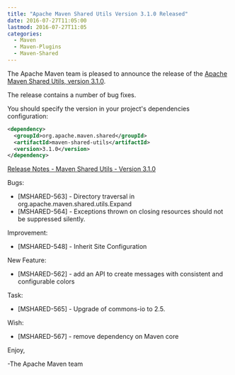 ```yaml
---
title: "Apache Maven Shared Utils Version 3.1.0 Released"
date: 2016-07-27T11:05:00
lastmod: 2016-07-27T11:05
categories:
  - Maven
  - Maven-Plugins
  - Maven-Shared
---
```

The Apache Maven team is pleased to announce the release of the [Apache
Maven Shared Utils, version 3.1.0](https://maven.apache.org/shared/maven-shared-utils/).

The release contains a number of bug fixes.

You should specify the version in your project's dependencies configuration:

```xml
<dependency>
  <groupId>org.apache.maven.shared</groupId>
  <artifactId>maven-shared-utils</artifactId>
  <version>3.1.0</version>
</dependency>
```

<!-- more -->

[Release Notes - Maven Shared Utils - Version 3.1.0](https://issues.apache.org/jira/secure/ReleaseNote.jspa?projectId=12317922&version=12335944)


Bugs:

 * [MSHARED-563] - Directory traversal in org.apache.maven.shared.utils.Expand
 * [MSHARED-564] - Exceptions thrown on closing resources should not be suppressed silently.

Improvement:

 * [MSHARED-548] - Inherit Site Configuration

New Feature:

 * [MSHARED-562] - add an API to create messages with consistent and configurable colors

Task:

 * [MSHARED-565] - Upgrade of commons-io to 2.5.

Wish:

 * [MSHARED-567] - remove dependency on Maven core

Enjoy,

-The Apache Maven team
